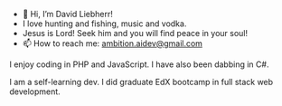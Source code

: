 - 👋 Hi, I’m David Liebherr!
- I love hunting and fishing, music and vodka.
- Jesus is Lord! Seek him and you will find peace in your soul!
- 📫 How to reach me: ambition.aidev@gmail.com

  
I enjoy coding in PHP and JavaScript. I have also been dabbing in C#.

I am a self-learning dev. I did graduate EdX bootcamp in full stack web development.
<!---
aidev13/aidev13 is a ✨ special ✨ repository because its `README.md` (this file) appears on your GitHub profile.
You can click the Preview link to take a look at your changes.
--->
